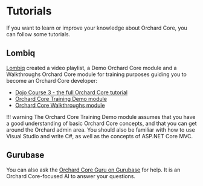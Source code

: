 # Tutorials

If you want to learn or improve your knowledge about Orchard Core, you can follow some tutorials.

## Lombiq

[Lombiq](https://lombiq.com) created a video playlist, a Demo Orchard Core module and a Walkthroughs Orchard Core module for training purposes guiding you to become an Orchard Core developer:

- [Dojo Course 3 - the full Orchard Core tutorial](https://orcharddojo.net/orchard-training/dojo-course-3-the-full-orchard-core-tutorial)
- [Orchard Core Training Demo module](https://github.com/Lombiq/Orchard-Training-Demo-Module)
- [Orchard Core Walkthroughs module](https://github.com/Lombiq/Orchard-Walkthroughs)

!!! warning
    The Orchard Core Training Demo module assumes that you have a good understanding of basic Orchard Core concepts, and that you can get around the Orchard admin area. You should also be familiar with how to use Visual Studio and write C#, as well as the concepts of ASP.NET Core MVC.

## Gurubase

You can also ask the [Orchard Core Guru on Gurubase](https://gurubase.io/g/orchard-core) for help. It is an Orchard Core-focused AI to answer your questions.
